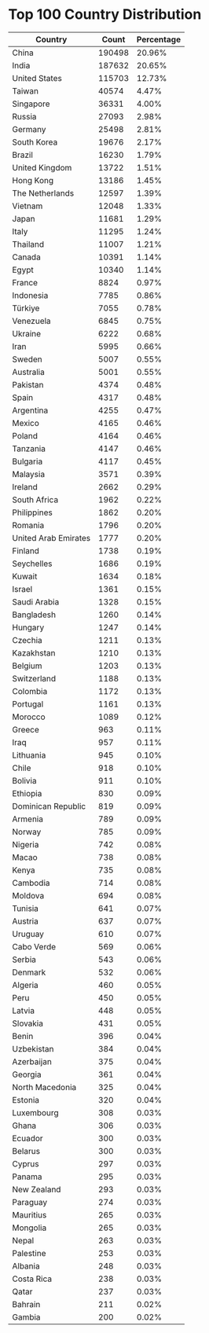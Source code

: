 # Top 100 Country Distribution
| Country | Count | Percentage |
|----|----|----|
| China | 190498 | 20.96% |
| India | 187632 | 20.65% |
| United States | 115703 | 12.73% |
| Taiwan | 40574 | 4.47% |
| Singapore | 36331 | 4.00% |
| Russia | 27093 | 2.98% |
| Germany | 25498 | 2.81% |
| South Korea | 19676 | 2.17% |
| Brazil | 16230 | 1.79% |
| United Kingdom | 13722 | 1.51% |
| Hong Kong | 13186 | 1.45% |
| The Netherlands | 12597 | 1.39% |
| Vietnam | 12048 | 1.33% |
| Japan | 11681 | 1.29% |
| Italy | 11295 | 1.24% |
| Thailand | 11007 | 1.21% |
| Canada | 10391 | 1.14% |
| Egypt | 10340 | 1.14% |
| France | 8824 | 0.97% |
| Indonesia | 7785 | 0.86% |
| Türkiye | 7055 | 0.78% |
| Venezuela | 6845 | 0.75% |
| Ukraine | 6222 | 0.68% |
| Iran | 5995 | 0.66% |
| Sweden | 5007 | 0.55% |
| Australia | 5001 | 0.55% |
| Pakistan | 4374 | 0.48% |
| Spain | 4317 | 0.48% |
| Argentina | 4255 | 0.47% |
| Mexico | 4165 | 0.46% |
| Poland | 4164 | 0.46% |
| Tanzania | 4147 | 0.46% |
| Bulgaria | 4117 | 0.45% |
| Malaysia | 3571 | 0.39% |
| Ireland | 2662 | 0.29% |
| South Africa | 1962 | 0.22% |
| Philippines | 1862 | 0.20% |
| Romania | 1796 | 0.20% |
| United Arab Emirates | 1777 | 0.20% |
| Finland | 1738 | 0.19% |
| Seychelles | 1686 | 0.19% |
| Kuwait | 1634 | 0.18% |
| Israel | 1361 | 0.15% |
| Saudi Arabia | 1328 | 0.15% |
| Bangladesh | 1260 | 0.14% |
| Hungary | 1247 | 0.14% |
| Czechia | 1211 | 0.13% |
| Kazakhstan | 1210 | 0.13% |
| Belgium | 1203 | 0.13% |
| Switzerland | 1188 | 0.13% |
| Colombia | 1172 | 0.13% |
| Portugal | 1161 | 0.13% |
| Morocco | 1089 | 0.12% |
| Greece | 963 | 0.11% |
| Iraq | 957 | 0.11% |
| Lithuania | 945 | 0.10% |
| Chile | 918 | 0.10% |
| Bolivia | 911 | 0.10% |
| Ethiopia | 830 | 0.09% |
| Dominican Republic | 819 | 0.09% |
| Armenia | 789 | 0.09% |
| Norway | 785 | 0.09% |
| Nigeria | 742 | 0.08% |
| Macao | 738 | 0.08% |
| Kenya | 735 | 0.08% |
| Cambodia | 714 | 0.08% |
| Moldova | 694 | 0.08% |
| Tunisia | 641 | 0.07% |
| Austria | 637 | 0.07% |
| Uruguay | 610 | 0.07% |
| Cabo Verde | 569 | 0.06% |
| Serbia | 543 | 0.06% |
| Denmark | 532 | 0.06% |
| Algeria | 460 | 0.05% |
| Peru | 450 | 0.05% |
| Latvia | 448 | 0.05% |
| Slovakia | 431 | 0.05% |
| Benin | 396 | 0.04% |
| Uzbekistan | 384 | 0.04% |
| Azerbaijan | 375 | 0.04% |
| Georgia | 361 | 0.04% |
| North Macedonia | 325 | 0.04% |
| Estonia | 320 | 0.04% |
| Luxembourg | 308 | 0.03% |
| Ghana | 306 | 0.03% |
| Ecuador | 300 | 0.03% |
| Belarus | 300 | 0.03% |
| Cyprus | 297 | 0.03% |
| Panama | 295 | 0.03% |
| New Zealand | 293 | 0.03% |
| Paraguay | 274 | 0.03% |
| Mauritius | 265 | 0.03% |
| Mongolia | 265 | 0.03% |
| Nepal | 263 | 0.03% |
| Palestine | 253 | 0.03% |
| Albania | 248 | 0.03% |
| Costa Rica | 238 | 0.03% |
| Qatar | 237 | 0.03% |
| Bahrain | 211 | 0.02% |
| Gambia | 200 | 0.02% |
